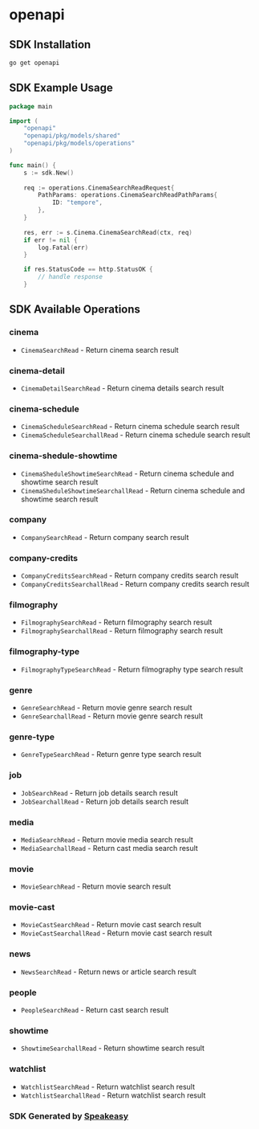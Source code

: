 # openapi

<!-- Start SDK Installation -->
## SDK Installation

```bash
go get openapi
```
<!-- End SDK Installation -->

## SDK Example Usage
<!-- Start SDK Example Usage -->
```go
package main

import (
    "openapi"
    "openapi/pkg/models/shared"
    "openapi/pkg/models/operations"
)

func main() {
    s := sdk.New()
    
    req := operations.CinemaSearchReadRequest{
        PathParams: operations.CinemaSearchReadPathParams{
            ID: "tempore",
        },
    }
    
    res, err := s.Cinema.CinemaSearchRead(ctx, req)
    if err != nil {
        log.Fatal(err)
    }

    if res.StatusCode == http.StatusOK {
        // handle response
    }
```
<!-- End SDK Example Usage -->

<!-- Start SDK Available Operations -->
## SDK Available Operations

### cinema

* `CinemaSearchRead` - Return cinema search result

### cinema-detail

* `CinemaDetailSearchRead` - Return cinema details search result

### cinema-schedule

* `CinemaScheduleSearchRead` - Return cinema schedule search result
* `CinemaScheduleSearchallRead` - Return cinema schedule search result

### cinema-shedule-showtime

* `CinemaSheduleShowtimeSearchRead` - Return cinema schedule and showtime search result
* `CinemaSheduleShowtimeSearchallRead` - Return cinema schedule and showtime search result

### company

* `CompanySearchRead` - Return company search result

### company-credits

* `CompanyCreditsSearchRead` - Return company credits search result
* `CompanyCreditsSearchallRead` - Return company credits search result

### filmography

* `FilmographySearchRead` - Return filmography search result
* `FilmographySearchallRead` - Return filmography search result

### filmography-type

* `FilmographyTypeSearchRead` - Return filmography type search result

### genre

* `GenreSearchRead` - Return movie genre search result
* `GenreSearchallRead` - Return movie genre search result

### genre-type

* `GenreTypeSearchRead` - Return genre type search result

### job

* `JobSearchRead` - Return job details search result
* `JobSearchallRead` - Return job details search result

### media

* `MediaSearchRead` - Return movie media search result
* `MediaSearchallRead` - Return cast media search result

### movie

* `MovieSearchRead` - Return movie search result

### movie-cast

* `MovieCastSearchRead` - Return movie cast search result
* `MovieCastSearchallRead` - Return movie cast search result

### news

* `NewsSearchRead` - Return news or article search result

### people

* `PeopleSearchRead` - Return cast search result

### showtime

* `ShowtimeSearchallRead` - Return showtime search result

### watchlist

* `WatchlistSearchRead` - Return watchlist search result
* `WatchlistSearchallRead` - Return watchlist search result

<!-- End SDK Available Operations -->

### SDK Generated by [Speakeasy](https://docs.speakeasyapi.dev/docs/using-speakeasy/client-sdks)
